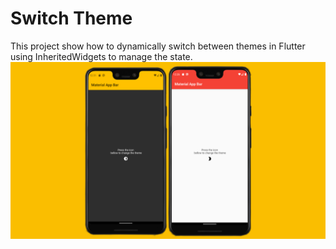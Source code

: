 # Switch Theme

This project show how to dynamically switch between themes in Flutter using InheritedWidgets to manage the state.
![alt text](img.png "Phone printscreen")
